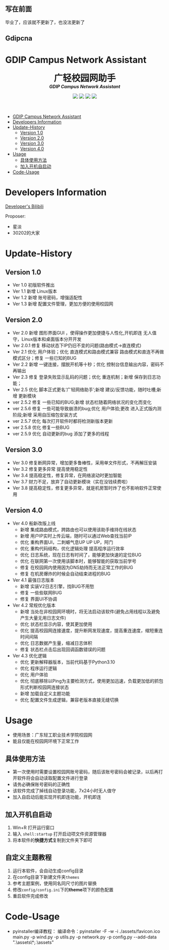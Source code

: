 <!--
 * @Description: Rolin's code edit
 * @Author: Rolin-Code
 * @Date: 2021-11-05 00:13:18
 * @LastEditors: Rolin
 * @Code-Function-What do you want to do: 
-->
## 写在前面
毕业了，应该就不更新了，也没法更新了

## Gdipcna
# GDIP Campus Network Assistant

<p align="center">
  <h1 align="center" style="margin: 0 auto 0 auto;">广轻校园网助手</h1>
  <h5 align="center" style="margin: 0 auto 0 auto;">GDIP Campus Network Assistant</h5>
  </p>

  <p align="center">
    <img src="https://img.shields.io/github/last-commit/8808-Rolin/GDIP-network-assistant">
    <img src="https://img.shields.io/github/contributors/8808-Rolin/GDIP-network-assistant">
    <img src="https://img.shields.io/github/issues/8808-Rolin/GDIP-network-assistant?label=issues">
    <img src="https://img.shields.io/github/stars/8808-Rolin/GDIP-network-assistant">
  </p>

  <br>

- [GDIP Campus Network Assistant](#gdip-campus-network-assistant)
- [Developers Information](#developers-information)
- [Update-History](#update-history)
  - [Version 1.0](#version-10)
  - [Version 2.0](#version-20)
  - [Version 3.0](#version-30)
  - [Version 4.0](#version-40)
- [Usage](#usage)
  - [具体使用方法](#具体使用方法)
  - [加入开机自启动](#加入开机自启动)
- [Code-Usage](#code-usage)

# Developers Information
[Developer's Bilibili](https://space.bilibili.com/23161464)

Proposer:
- 星淡
- 30202的大家
# Update-History
## Version 1.0
- Ver 1.0 初版软件推出
- Ver 1.1 新增 Linux版本
- Ver 1.2 新增 账号密码，增强适配性
- Ver 1.3 新增 配置文件管理，更加方便的使用校园网
## Version 2.0
- Ver 2.0 新增 图形界面GUI ，使得操作更加便捷与人性化,开机即连 无人值守，Linux版本和桌面版本分开开发
- Ver 2.0.1 修复 移动状态下IP仍旧不变的问题(路由模式->直连模式)
- Ver 2.1 优化 用户体验；优化 直连模式和路由模式兼容 路由模式和直连不再做模式区分；修复 一些已知的BUG
- Ver 2.2 新增 一键连接，摆脱开机等十秒；优化 控制台信息输出内容，密码不再输出
- Ver 2.3 修复 登录失败显示乱码的问题；优化 重连机制；新增 保存到日志功能；
- Ver 2.5 优化 脚本正式更名‘广轻网络助手’;新增 建议/反馈功能，随时吐槽;新增 更新模块
- ver 2.5.2 修复 一些已知的BUG;新增 状态栏随着网络状况的变化而变化
- ver 2.5.6 修复 一些可能导致崩溃的bug;优化 用户体验;更改 进入正式版内测阶段;新增 采用自压缩包安装方式
- ver 2.5.7 优化 每次打开软件时都将检测新版本更新
- ver 2.5.8 优化 修复一些BUG
- ver 2.5.9 优化 自动更新的bug 添加了更多的线程
## Version 3.0
- Ver 3.0 修复断网异常，增加更多鲁棒性，采用单文件形式，不再解压安装
- Ver 3.2 修复更多异常 提高使用稳定性
- Ver 3.4 提高稳定性，修复异常，在网络波动时更加智能
- Ver 3.7 财力不足，放弃了自动更新模块（实在没钱续费啦）
- Ver 3.8 提高稳定性，修复更多异常，就是机房暂时炸了也不影响软件正常使用
## Version 4.0 
- Ver 4.0 船新改版上线
  - 新增 集成路由模式，跨路由也可以使用该助手维持在线状态
  - 新增 用户IP实时上传云端，随时可以通过Web查找当前IP
  - 优化 重构界面UI，二刺螈气息UP UP UP，阿门
  - 优化 重构代码结构，优化逻辑处理 提高程序运行效率
  - 优化 日志系统，现在日志有时间了，能够更加快速的定位BUG
  - 优化 在联网第一次使用该脚本时，能够智能的获取当前学号
  - 修复 在校园网内使用因为DNS劫持而无法正常工作的BUG
  - 修复 在机房爆炸的时候会自动结束进程的BUG
- Ver 4.1 最强日志版本
  - 新增 实装V2日志引擎，找BUG不用愁
  - 修复 一些些联网BUG
  - 修复 界面UI不协调
- Ver 4.2 常规优化版本
  - 新增 当处在非校园网环境时，将无法启动该软件(避免占用线程以及避免产生大量无用日志文件)
  - 优化 状态栏显示内容，使其更加使用
  - 优化 提高校园网连接速度，提升断网发现速度，提高重连速度，缩短重连时间间隔
  - 优化 日志数据产生量，缩减日志体积
  - 修复 状态栏点击后出现回调函数错误的问题
- Ver 4.3 优化逻辑
  - 优化 更新解释器版本，当前代码基于Python3.10
  - 优化 程序运行逻辑
  - 优化 用户体验
  - 优化 彻底移除以Ping为主要检测方式，使用更加迅速，负载更加低的抓包形式判断校园网连接状态
  - 新增 加载自定义主题功能
  - 优化 配置文件生成逻辑，兼容老版本直接无缝切换

# Usage
- 使用场景：广东轻工职业技术学院校园网
- 能且仅能在校园网环境下正常工作
## 具体使用方法
- 第一次使用时需要设置校园网账号密码，随后该账号密码会被记录，以后再打开软件将会自动读取配置文件进行登录
- 请务必确保账号密码的正确性
- 该软件完成了掉线自动登录功能，7x24小时无人值守
- 加入自启动后能实现开机即连功能，开机即连
## 加入开机自启动
1. Win+R 打开运行窗口
2. 输入 `shell:startup` 打开启动项文件资源管理器
3. 将本软件的**快捷方式**复制到文件夹下即可

## 自定义主题教程
1. 运行本软件，会自动生成config目录
2. 在config目录下新建文件夹`themes`
3. 参考主题案例，使用同名同尺寸的图片替换
4. 修改`config/config.ini`下的**theme**项下的颜色配置
5. 重启软件完成修改

# Code-Usage
- pyinstaller编译教程：
编译命令：pyinstaller -F -w -i ./assets/favicon.ico main.py -p wind.py -p utils.py -p network.py -p config.py --add-data ".\\assets\\*;.\\assets"
